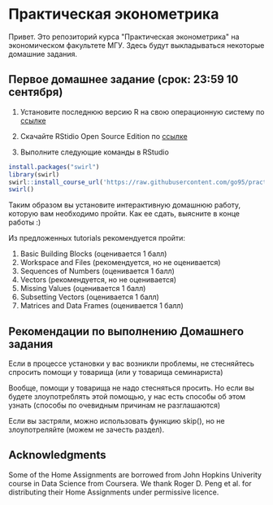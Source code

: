 # Практическая эконометрика

Привет. Это репозиторий курса "Практическая эконометрика" на экономическом факультете МГУ. Здесь будут выкладываться некоторые домашние задания.

## Первое домашнее задание (срок: 23:59 10 сентября)

1. Установите последнюю версию R на свою операционную систему по [ссылке](https://cran.rstudio.com)

2. Скачайте RStidio Open Source Edition по [ссылке](https://www.rstudio.com/products/RStudio)

3. Выполните следующие команды в RStudio

```R
install.packages("swirl")
library(swirl)
swirl::install_course_url('https://raw.githubusercontent.com/go95/practical_econometrics/master/student_files/R_Programming.zip')
swirl()
```

Таким образом вы установите интерактивную домашнюю работу, которую вам необходимо пройти. Как ее сдать, выясните в конце работы :)

Из предложенных tutorials рекомендуется пройти:
1. Basic Building Blocks (оценивается 1 балл)
2. Workspace and Files (рекомендуется, но не оценивается)
3. Sequences of Numbers (оценивается 1 балл)
4. Vectors (рекомендуется, но не оценивается)
5. Missing Values (оценивается 1 балл)
6. Subsetting Vectors (оценивается 1 балл)
7. Matrices and Data Frames (оценивается 1 балл)

## Рекомендации по выполнению Домашнего задания

Если в процессе установки у вас возникли проблемы, не стесняйтесь спросить помощи у товарища (или у товарища семинариста)

Вообще, помощи у товарища не надо стесняться просить. Но если вы будете злоупотреблять этой помощью, у нас есть способы об этом узнать (способы по очевидным причинам не разглашаются)

Если вы застряли, можно использовать функцию skip(), но не злоупотреляйте (можем не зачесть раздел).

## Acknowledgments

Some of the Home Assignments are borrowed from John Hopkins Univerity course in Data Science from Coursera. We thank Roger D. Peng et al. for distributing their Home Assignments under permissive licence.
